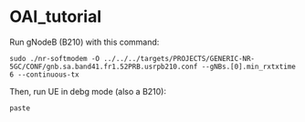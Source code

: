 # OAI_tutorial

Run gNodeB (B210) with this command: 

```
sudo ./nr-softmodem -O ../../../targets/PROJECTS/GENERIC-NR-5GC/CONF/gnb.sa.band41.fr1.52PRB.usrpb210.conf --gNBs.[0].min_rxtxtime 6 --continuous-tx
```

Then, run UE in debg mode (also a B210):

```
paste
```
